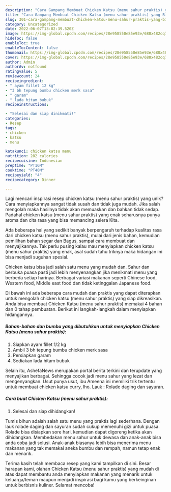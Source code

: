 ```yaml
---
description: "Cara Gampang Membuat Chicken Katsu (menu sahur praktis) yang Bisa Manjain Lidah"
title: "Cara Gampang Membuat Chicken Katsu (menu sahur praktis) yang Bisa Manjain Lidah"
slug: 301-cara-gampang-membuat-chicken-katsu-menu-sahur-praktis-yang-bisa-manjain-lidah
category: Uncategorized
date: 2022-06-07T13:02:39.520Z
image: https://img-global.cpcdn.com/recipes/28e958550e85e93e/680x482cq70/chicken-katsu-menu-sahur-praktis-foto-resep-utama.jpg
hideToc: false
enableToc: true
enableTocContent: false
thumbnail: https://img-global.cpcdn.com/recipes/28e958550e85e93e/680x482cq70/chicken-katsu-menu-sahur-praktis-foto-resep-utama.jpg
cover: https://img-global.cpcdn.com/recipes/28e958550e85e93e/680x482cq70/chicken-katsu-menu-sahur-praktis-foto-resep-utama.jpg
author: Admin
authorAv: notfound
ratingvalue: 5
reviewcount: 24
recipeingredient:
- " ayam fillet 12 kg"
- "3 bh tepung bumbu chicken merk sasa"
- " garam"
- " lada hitam bubuk"
recipeinstructions:

- "Selesai dan siap dinikmati!"
categories:
- Resep
tags:
- chicken
- katsu
- menu

katakunci: chicken katsu menu 
nutrition: 282 calories
recipecuisine: Indonesian
preptime: "PT16M"
cooktime: "PT40M"
recipeyield: "4"
recipecategory: Dinner

---
```





Lagi mencari inspirasi resep chicken katsu (menu sahur praktis) yang unik? Cara menyiapkannya sangat tidak susah dan tidak juga mudah. Jika salah mengolah maka hasilnya tidak akan memuaskan dan bahkan tidak sedap. Padahal chicken katsu (menu sahur praktis) yang enak seharusnya punya aroma dan cita rasa yang bisa memancing selera Kita.





Ada beberapa hal yang sedikit banyak berpengaruh terhadap kualitas rasa dari chicken katsu (menu sahur praktis), mulai dari jenis bahan, kemudian pemilihan bahan segar dan Bagus, sampai cara membuat dan menyajikannya. Tak perlu pusing kalau mau menyiapkan chicken katsu (menu sahur praktis) yang enak,      asal sudah tahu triknya maka hidangan ini bisa menjadi suguhan spesial.














Chicken katsu bisa jadi salah satu menu yang mudah dan. Sahur dan berbuka puasa pasti jadi lebih menyenangkan jika menikmati menu yang berbeda setiap harinya. Berbagai variasi makanan seperti Chinese food, Western food, Middle east food dan tidak ketinggalan Japanese food.






Di bawah ini ada beberapa cara mudah dan praktis yang dapat diterapkan untuk mengolah chicken katsu (menu sahur praktis) yang siap dikreasikan. Anda bisa membuat Chicken Katsu (menu sahur praktis) memakai 4 bahan dan 0 tahap pembuatan. Berikut ini langkah-langkah dalam menyiapkan hidangannya.

<!--inarticleads1-->

##### Bahan-bahan dan bumbu yang dibutuhkan untuk menyiapkan Chicken Katsu (menu sahur praktis):

1. Siapkan  ayam fillet 1/2 kg
1. Ambil 3 bh tepung bumbu chicken merk sasa
1. Persiapkan  garam
1. Sediakan  lada hitam bubuk


Selain itu, AshefaNews merupakan portal berita terkini dan terupdate yang menyajikan berbagai. Sehingga cocok jadi menu sahur yang lezat dan mengenyangkan. Usut punya usut, ibu Ameena ini memiliki trik tertentu untuk membuat chicken katsu curry, lho. Lauk : Rolade daging dan sayuran. 

<!--inarticleads2-->

##### Cara buat Chicken Katsu (menu sahur praktis):


1. Selesai dan siap dihidangkan!

Tumis bihun adalah salah satu menu yang praktis lagi sederhana. Dengan lauk rolade daging dan sayuran sudah cukup memenuhi gizi untuk puasa. Rolade bisa disiapkan sore hari, kemudian dapat digoreng ketika akan dihidangkan. Membedakan menu sahur untuk dewasa dan anak-anak bisa anda coba jadi solusi. Anak-anak biasanya lebih bisa menerima menu makanan yang tak memakai aneka bumbu dan rempah, namun tetap enak dan menarik. 

Terima kasih telah membaca resep yang kami tampilkan di sini. Besar harapan kami, olahan Chicken Katsu (menu sahur praktis) yang mudah di atas dapat membantu anda menyiapkan makanan yang menarik untuk keluarga/teman maupun menjadi inspirasi bagi kamu yang berkeinginan untuk berbisnis kuliner. Selamat mencoba!
